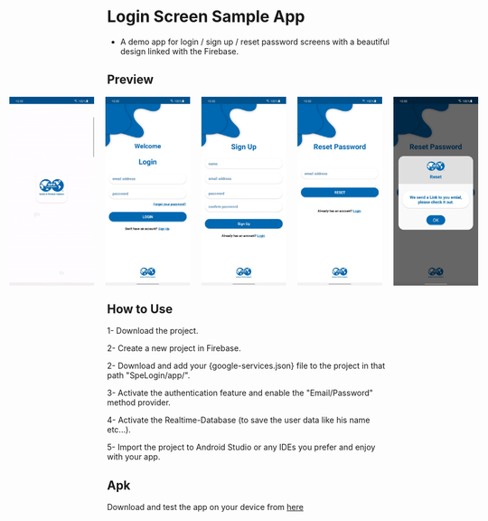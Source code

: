 # Login Screen Sample App

- A demo app for login / sign up / reset password screens with a beautiful design linked with the Firebase.


## Preview
<div style="display: flex; justify-content: center;">
  <img src="screenshots/splash_screen.gif" alt="Splash Screen" width="150" style="margin-right: 20px;" />
  <img src="screenshots/login_screen.jpg" alt="Login Screen" width="150" style="margin-right: 20px;" />
  <img src="screenshots/sign_up_screen.jpg" alt="Sign-Up Screen" width="150" style="margin-right: 20px;" />
  <img src="screenshots/reset_password_screen.jpg" alt="Reset Password Screen" width="150" style="margin-right: 20px;" />
  <img src="screenshots/reset_password_dialog.jpg" alt="Reset Password Dialog" width="150" style="margin-right: 20px;" />
</div>


## How to Use

1- Download the project.

2- Create a new project in Firebase.

2- Download and add your {google-services.json} file to the project in that path "SpeLogin/app/".

3- Activate the authentication feature and enable the "Email/Password" method provider.

4- Activate the Realtime-Database (to save the user data like his name etc...).

5- Import the project to Android Studio or any IDEs you prefer and enjoy with your app.


## Apk
Download and test the app on your device from [here](https://raw.githubusercontent.com/m-tharwat262/SpeLogin/master/Apk/Application.apk)
